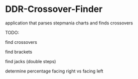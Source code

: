 # DDR-Crossover-Finder
application that parses stepmania charts and finds crossovers

TODO:

find crossovers


find brackets


find jacks (double steps)


determine percentage facing right vs facing left
